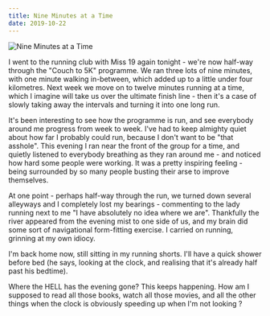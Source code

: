 ```yaml
---
title: Nine Minutes at a Time
date: 2019-10-22
---
```


![Nine Minutes at a Time](https://source.unsplash.com/s9CC2SKySJM/1600x900)

I went to the running club with Miss 19 again tonight - we're now half-way through the "Couch to 5K" programme. We ran three lots of nine minutes, with one minute walking in-between, which added up to a little under four kilometres. Next week we move on to twelve minutes running at a time, which I imagine will take us over the ultimate finish line - then it's a case of slowly taking away the intervals and turning it into one long run.

It's been interesting to see how the programme is run, and see everybody around me progress from week to week. I've had to keep almighty quiet about how far I probably could run, because I don't want to be "that asshole". This evening I ran near the front of the group for a time, and quietly listened to everybody breathing as they ran around me - and noticed how hard some people were working. It was a pretty inspiring feeling - being surrounded by so many people busting their arse to improve themselves.

At one point - perhaps half-way through the run, we turned down several alleyways and I completely lost my bearings - commenting to the lady running next to me "I have absolutely no idea where we are". Thankfully the river appeared from the evening mist to one side of us, and my brain did some sort of navigational form-fitting exercise. I carried on running, grinning at my own idiocy.

I'm back home now, still sitting in my running shorts. I'll have a quick shower before bed (he says, looking at the clock, and realising that it's already half past his bedtime).

Where the HELL has the evening gone? This keeps happening. How am I supposed to read all those books, watch all those movies, and all the other things when the clock is obviously speeding up when I'm not looking ?